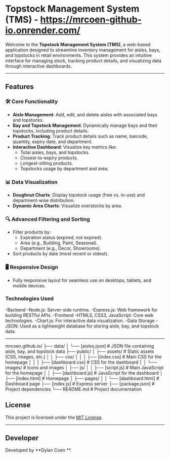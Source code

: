 # Topstock Management System (TMS) - https://mrcoen-github-io.onrender.com/

Welcome to the **Topstock Management System (TMS)**, a web-based application designed to streamline inventory management for aisles, bays, and topstocks in retail environments. This system provides an intuitive interface for managing stock, tracking product details, and visualizing data through interactive dashboards.

---

## Features

### 🛠️ Core Functionality
- **Aisle Management**: Add, edit, and delete aisles with associated bays and topstocks.
- **Bay and Topstock Management**: Dynamically manage bays and their topstocks, including product details.
- **Product Tracking**: Track product details such as name, barcode, quantity, expiry date, and department.
- **Interactive Dashboard**: Visualize key metrics like:
  - Total aisles, bays, and topstocks.
  - Closest-to-expiry products.
  - Longest-sitting products.
  - Topstocks usage by department and area.

### 📊 Data Visualization
- **Doughnut Charts**: Display topstock usage (free vs. in-use) and department-wise distribution.
- **Dynamic Area Charts**: Visualize overstocks by area.

### 🔍 Advanced Filtering and Sorting
- Filter products by:
  - Expiration status (expired, not expired).
  - Area (e.g., Building, Paint, Seasonal).
  - Department (e.g., Decor, Showrooms).
- Sort products by date (most recent or oldest).

### 🖥️ Responsive Design
- Fully responsive layout for seamless use on desktops, tablets, and mobile devices.

### Technologies Used
-Backend
   -Node.js: Server-side runtime.
   -Express.js: Web framework for building RESTful APIs.
-Frontend
   -HTML5, CSS3, JavaScript: Core web technologies.
   -Chart.js: For interactive data visualization.
-Data Storage
   -JSON: Used as a lightweight database for storing aisle, bay, and topstock data.

---
mrcoen.github.io/
├── data/
│   └── [aisles.json]                                       # JSON file containing aisle, bay, and topstock data
├── public/
│   ├── assets/                                             # Static assets (CSS, images, etc.)
│   │   ├── css/
│   │   │   ├── [index.css]                                 # Main CSS for the homepage
│   │   │   ├── [dashboard.css]                             # CSS for the dashboard
│   │   └── images/                                         # Icons and images
│   ├── js/
│   │   ├── [script.js]                                     # Main JavaScript for the homepage
│   │   ├── [dashboard.js]                                  # JavaScript for the dashboard
│   ├── [index.html]                                        # Homepage
│   ├── pages/
│   │   └── [dashboard.html]                                # Dashboard page
├── [index.js]                                              # Express server
├── [package.json]                                          # Project dependencies
└── README.md                                               # Project documentation

## License

This project is licensed under the [MIT License](LICENSE).

---

## Developer

Developed by **Dylan Coen **.
